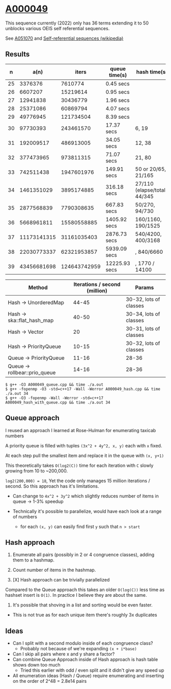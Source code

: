 # [A000049](https://oeis.org/A000049)

This sequence currently (2022) only has 36 terms extending it to 50 unblocks various OEIS self referential sequences.

See [A051070](https://oeis.org/A051070) and
[Self-referential sequences (wikipedia)](https://en.wikipedia.org/wiki/On-Line_Encyclopedia_of_Integer_Sequences#Self-referential_sequences)

## Results

| n  | a(n)        | iters         | queue time(s)  | hash time(s) |
|----|-------------|---------------|----------------|--------------|
| 25 | 3376376     | 7610774       | 0.45    secs | |
| 26 | 6607207     | 15219614      | 0.95    secs | |
| 27 | 12941838    | 30436779      | 1.96    secs | |
| 28 | 25371086    | 60869794      | 4.07    secs | |
| 29 | 49776945    | 121734504     | 8.39    secs | |
| 30 | 97730393    | 243461570     | 17.37   secs | 6, 19 |
| 31 | 192009517   | 486913005     | 34.05 secs   | 12, 38 |
| 32 | 377473965   | 973811315     | 71.07 secs   | 21, 80 |
| 33 | 742511438   | 1947601976    | 149.91 secs  | 50 or 20/65, 21/165 |
| 34 | 1461351029  | 3895174885    | 316.18 secs  | 27/110 (elapse/total), 44/345 |
| 35 | 2877568839  | 7790308635    | 667.83 secs  | 50/270, 94/730 |
| 36 | 5668961811  | 15580558885   | 1405.92 secs | 160/1160, 190/1525 |
| 37 | 11173141315 | 31161035403   | 2876.73 secs | 540/4200, 400/3168 |
| 38 | 22030773337 | 62321953857   | 5939.09 secs | , 840/6660 |
| 39 | 43456681698 | 124643742959  | 12225.93 secs | , 1770 / 14100


| Method | Iterations / second (million) | Params |
|--------|-------------------------------|--------|
| Hash -> UnorderedMap       | 44-45 | 30-32, lots of classes |
| Hash -> ska::flat_hash_map | 40-50 | 30-34, lots of classes |
| Hash -> Vector             | 20    | 30-31, lots of classes |
| Hash -> PriorityQueue      | 10-15 | 30-32, lots of classes |
| Queue -> PriorityQueue     | 11-16 | 28-36 |
| Queue -> rollbear::prio_queue | 14-16 | 28-36 |


```
$ g++ -O3 A000049_queue.cpp && time ./a.out
$ g++ -fopenmp -O3 -std=c++17 -Wall -Werror A000049_hash.cpp && time ./a.out 34
$ g++ -O3 -fopenmp -Wall -Werror -std=c++17 A000049_hash_with_queue.cpp && time ./a.out 34
```


## Queue approach

I reused an approach I learned at Rose-Hulman for enumerating taxicab numbers

A priority queue is filled with tuples `(3x^2 + 4y^2, x, y)` each with `x` fixed.

At each step pull the smallest item and replace it in the queue with `(x, y+1)`

This theoretically takes `O(log2(C))` time for each iteration with `C` slowly growing from 10 to ~200,000.

`log2(200,000) = 18`, Yet the code only manages 15 million iterations / second. So this approach has it's limitations.

* Can change to `4x^2 + 3y^2` which slightly reduces number of items in queue -> 1-3% speedup

* Technically it's possible to parallelize, would have each look at a range of numbers
  * for each `(x, y)` can easily find first `y` such that `n > start`

## Hash approach

1. Enumerate all pairs (possibly in 2 or 4 congruence classes), adding them to a hashmap.
1. Count number of items in the hashmap.

1. [X] Hash approach can be trivially parallelized

Compared to the Queue approach this takes an older `O(log(C))` less time as hashset insert is `O(1)`.
In practice I believe they are about the same.

1. It's possible that shoving in a list and sorting would be even faster.
  * This is not true as for each unique item there's roughly 3x duplicates

## Ideas

* Can I split with a second modulo inside of each congruence class?
  * Probably not because of we're expanding `(x + i*base)`
* Can I skip all pairs where x and y share a factor?
* Can combine Queue Approach inside of Hash approach is hash table shows down too much
  * Tried this earlier with odd / even split and it didn't give any speed up
* All enumeration ideas (Hash / Queue) require enumerating and inserting on the order of 2^48 = 2.8e14 pairs

